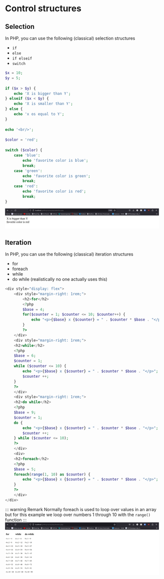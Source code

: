 # Control structures

## Selection
In PHP, you can use the following (classical) selection structures
* `if`
* `else`
* `if elseif`
* `switch`
```php
$x = 10;
$y = 5;

if ($x > $y) {
    echo 'X is bigger than Y';
} elseif ($x < $y) {
    echo 'X is smaller than Y';
} else {
    echo 'x os equal to Y';
}

echo '<br/>';

$color = 'red';

switch ($color) {
    case 'blue':
        echo 'favorite color is blue';
        break;
    case 'green':
        echo 'favorite color is green';
        break;
    case 'red':
        echo 'favorite color is red';
        break;
}
```
![selection](./img/selection.jpg)

## Iteration
In PHP, you can use the following (classical) iteration structures
* for
* foreach
* while
* do while (realistically no one actually uses this)
```php
<div style="display: flex">
    <div style="margin-right: 1rem;">
        <h2>for</h2>
        <?php
        $base = 4;
        for($counter = 1; $counter <= 10; $counter++) {
            echo "<p>{$base} x {$counter} = " . $counter * $base . "</p>";
        }
        ?>
    </div>
    <div style="margin-right: 1rem;">
    <h2>while</h2>
    <?php
    $base = 6;
    $counter = 1;
    while ($counter <= 10) {
        echo "<p>{$base} x {$counter} = " . $counter * $base . "</p>";
        $counter ++;
    }
    ?>
    </div>
    <div style="margin-right: 1rem;">
    <h2>do while</h2>
    <?php
    $base = 9;
    $counter = 1;
    do {
        echo "<p>{$base} x {$counter} = " . $counter * $base . "</p>";
        $counter ++;
    } while ($counter <= 10);
    ?>
    </div>
    <div>
    <h2>foreach</h2>
    <?php
    $base = 5;
    foreach(range(1, 10) as $counter) {
        echo "<p>{$base} x {$counter} = " . $counter * $base . "</p>";
    }
    ?>
    </div>
</div>
```
::: warning Remark
Normally foreach is used to loop over values in an array but for this example we loop over numbers 1 through 10 with the `range()` function
:::
![selection](./img/iteration.jpg)
